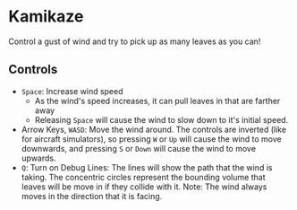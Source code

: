 # Kamikaze

Control a gust of wind and try to pick up as many leaves as you can!

## Controls
* `Space`: Increase wind speed
    * As the wind's speed increases, it can pull leaves in that are farther away
    * Releasing `Space` will cause the wind to slow down to it's initial speed.
* Arrow Keys, `WASD`: Move the wind around. The controls are inverted (like for aircraft simulators), so pressing `W` or `Up` will cause the wind to move downwards, and pressing `S` or `Down` will cause the wind to move upwards.
* `Q`: Turn on Debug Lines: The lines will show the path that the wind is taking. The concentric circles represent the bounding volume that leaves will be move in if they collide with it.
Note: The wind always moves in the direction that it is facing.
